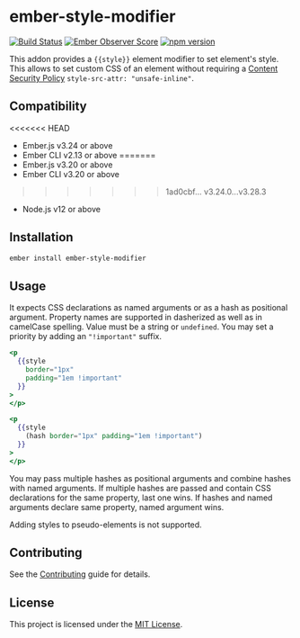 # ember-style-modifier

[![Build Status](https://travis-ci.org/jelhan/ember-style-modifier.svg?branch=master)](https://travis-ci.org/jelhan/ember-style-modifier)
[![Ember Observer Score](http://emberobserver.com/badges/ember-style-modifier.svg)](http://emberobserver.com/addons/ember-style-modifier)
[![npm version](https://badge.fury.io/js/ember-style-modifier.svg)](https://badge.fury.io/js/ember-style-modifier)

This addon provides a `{{style}}` element modifier to set element's style.
This allows to set custom CSS of an element without requiring a [Content Security Policy](https://content-security-policy.com/) `style-src-attr: "unsafe-inline"`.

## Compatibility

<<<<<<< HEAD
* Ember.js v3.24 or above
* Ember CLI v2.13 or above
=======
* Ember.js v3.20 or above
* Ember CLI v3.20 or above
>>>>>>> 1ad0cbf... v3.24.0...v3.28.3
* Node.js v12 or above

## Installation

```sh
ember install ember-style-modifier
```

## Usage

It expects CSS declarations as named arguments or as a hash as positional
argument. Property names are supported in dasherized as well as in camelCase
spelling. Value must be a string or `undefined`. You may set a priority by
adding an `"!important"` suffix.

```hbs
<p
  {{style
    border="1px"
    padding="1em !important"
  }}
>
</p>

<p
  {{style
    (hash border="1px" padding="1em !important")
  }}
>
</p>
```

You may pass multiple hashes as positional arguments and combine hashes
with named arguments. If multiple hashes are passed and contain CSS
declarations for the same property, last one wins. If hashes and named
arguments declare same property, named argument wins.

Adding styles to pseudo-elements is not supported.

## Contributing

See the [Contributing](CONTRIBUTING.md) guide for details.

## License

This project is licensed under the [MIT License](LICENSE.md).
